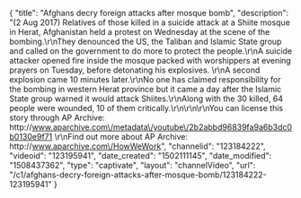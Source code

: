 {
    "title": "Afghans decry foreign attacks after mosque bomb",
    "description": "(2 Aug 2017) Relatives of those killed in a suicide attack at a Shiite mosque in Herat, Afghanistan held a protest on Wednesday at the scene of the bombing.\r\nThey denounced the US, the Taliban and Islamic State group and called on the government to do more to protect the people.\r\nA suicide attacker opened fire inside the mosque packed with worshippers at evening prayers on Tuesday, before detonating his explosives. \r\nA second explosion came 10 minutes later.\r\nNo one has claimed responsibility for the bombing in western Herat province but it came a day after the Islamic State group warned it would attack Shiites.\r\nAlong with the 30 killed, 64 people were wounded, 10 of them critically.\r\n\r\n\r\nYou can license this story through AP Archive: http:\/\/www.aparchive.com\/metadata\/youtube\/2b2abbd96839fa9a6b3dc0b0130e9f71 \r\nFind out more about AP Archive: http:\/\/www.aparchive.com\/HowWeWork",
    "channelid": "123184222",
    "videoid": "123195941",
    "date_created": "1502111145",
    "date_modified": "1508437362",
    "type": "captivate",
    "layout": "channelVideo",
    "url": "\/c1\/afghans-decry-foreign-attacks-after-mosque-bomb\/123184222-123195941"
}